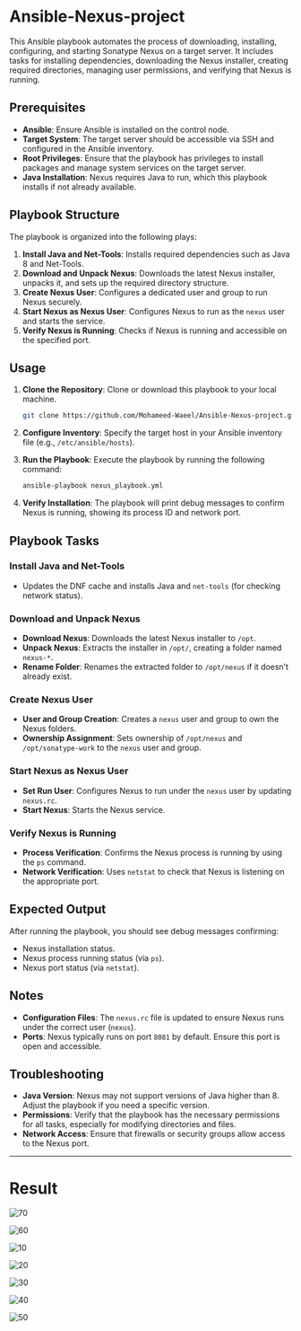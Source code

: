# Ansible-Nexus-project

This Ansible playbook automates the process of downloading, installing, configuring, and starting Sonatype Nexus on a target server. It includes tasks for installing dependencies, downloading the Nexus installer, creating required directories, managing user permissions, and verifying that Nexus is running.

## Prerequisites

- **Ansible**: Ensure Ansible is installed on the control node.
- **Target System**: The target server should be accessible via SSH and configured in the Ansible inventory.
- **Root Privileges**: Ensure that the playbook has privileges to install packages and manage system services on the target server.
- **Java Installation**: Nexus requires Java to run, which this playbook installs if not already available.

## Playbook Structure

The playbook is organized into the following plays:

1. **Install Java and Net-Tools**: Installs required dependencies such as Java 8 and Net-Tools.
2. **Download and Unpack Nexus**: Downloads the latest Nexus installer, unpacks it, and sets up the required directory structure.
3. **Create Nexus User**: Configures a dedicated user and group to run Nexus securely.
4. **Start Nexus as Nexus User**: Configures Nexus to run as the `nexus` user and starts the service.
5. **Verify Nexus is Running**: Checks if Nexus is running and accessible on the specified port.

## Usage

1. **Clone the Repository**: Clone or download this playbook to your local machine.

   ```bash
   git clone https://github.com/Mohameed-Waeel/Ansible-Nexus-project.git
   ```

2. **Configure Inventory**: Specify the target host in your Ansible inventory file (e.g., `/etc/ansible/hosts`).

3. **Run the Playbook**: Execute the playbook by running the following command:

   ```bash
   ansible-playbook nexus_playbook.yml
   ```

4. **Verify Installation**: The playbook will print debug messages to confirm Nexus is running, showing its process ID and network port.

## Playbook Tasks

### Install Java and Net-Tools

- Updates the DNF cache and installs Java  and `net-tools` (for checking network status).
  
### Download and Unpack Nexus

- **Download Nexus**: Downloads the latest Nexus installer to `/opt`.
- **Unpack Nexus**: Extracts the installer in `/opt/`, creating a folder named `nexus-*`.
- **Rename Folder**: Renames the extracted folder to `/opt/nexus` if it doesn’t already exist.

### Create Nexus User

- **User and Group Creation**: Creates a `nexus` user and group to own the Nexus folders.
- **Ownership Assignment**: Sets ownership of `/opt/nexus` and `/opt/sonatype-work` to the `nexus` user and group.

### Start Nexus as Nexus User

- **Set Run User**: Configures Nexus to run under the `nexus` user by updating `nexus.rc`.
- **Start Nexus**: Starts the Nexus service.

### Verify Nexus is Running

- **Process Verification**: Confirms the Nexus process is running by using the `ps` command.
- **Network Verification**: Uses `netstat` to check that Nexus is listening on the appropriate port.

## Expected Output

After running the playbook, you should see debug messages confirming:

- Nexus installation status.
- Nexus process running status (via `ps`).
- Nexus port status (via `netstat`).

## Notes

- **Configuration Files**: The `nexus.rc` file is updated to ensure Nexus runs under the correct user (`nexus`).
- **Ports**: Nexus typically runs on port `8081` by default. Ensure this port is open and accessible.

## Troubleshooting

- **Java Version**: Nexus may not support versions of Java higher than 8. Adjust the playbook if you need a specific version.
- **Permissions**: Verify that the playbook has the necessary permissions for all tasks, especially for modifying directories and files.
- **Network Access**: Ensure that firewalls or security groups allow access to the Nexus port.

---

# Result
![70](https://github.com/user-attachments/assets/7ec7158a-4918-4c9d-9acf-aded29fa28f0)

![60](https://github.com/user-attachments/assets/20a7424c-a38a-4d77-bc79-770d44dbdb5a)

![10](https://github.com/user-attachments/assets/fddd8962-0351-4e29-9c30-37197d87fd95)

![20](https://github.com/user-attachments/assets/d4e02b1e-fa97-4bbb-89ce-36a2e76ed6ed)

![30](https://github.com/user-attachments/assets/650de792-ae28-4770-affc-6ef428551bb8)

![40](https://github.com/user-attachments/assets/34a1c32d-1232-48f8-b709-04ad7b014205)

![50](https://github.com/user-attachments/assets/09c7ae50-813c-4cb2-a37c-5ceb1cf5bce7)
